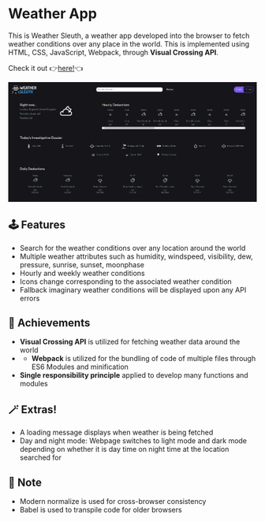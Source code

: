 # Weather App

This is Weather Sleuth, a weather app developed into the browser to fetch weather conditions over any place in the world. This is implemented using HTML, CSS, JavaScript, Webpack, through **Visual Crossing API**.

Check it out :point_right:[here!](https://mell62.github.io/weather-app/):point_left:

![webpage-screenshot](./src/images/screenshot.png)

## :joystick: Features

- Search for the weather conditions over any location around the world
- Multiple weather attributes such as humidity, windspeed, visibility, dew, pressure, sunrise, sunset, moonphase
- Hourly and weekly weather conditions
- Icons change corresponding to the associated weather condition
- Fallback imaginary weather conditions will be displayed upon any API errors

## :tada: Achievements

- **Visual Crossing API** is utilized for fetching weather data around the world
- - **Webpack** is utilized for the bundling of code of multiple files through ES6 Modules and minification
- **Single responsibility principle** applied to develop many functions and modules

## :magic_wand: Extras!

- A loading message displays when weather is being fetched
- Day and night mode: Webpage switches to light mode and dark mode depending on whether it is day time on night time at the location searched for

## :page_with_curl: Note

- Modern normalize is used for cross-browser consistency
- Babel is used to transpile code for older browsers
